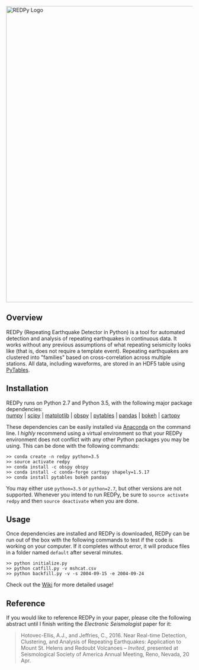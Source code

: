 <img src="https://raw.githubusercontent.com/ahotovec/REDPy/master/img/logo.png" width=800 alt="REDPy Logo" />

## Overview
REDPy (Repeating Earthquake Detector in Python) is a tool for automated detection and analysis of repeating earthquakes in continuous data. It works without any previous assumptions of what repeating seismicity looks like (that is, does not require a template event). Repeating earthquakes are clustered into "families" based on cross-correlation across multiple stations. All data, including waveforms, are stored in an HDF5 table using [PyTables](http://www.pytables.org/).

## Installation
REDPy runs on Python 2.7 and Python 3.5, with the following major package dependencies:  
[numpy](http://www.numpy.org/) | [scipy](http://www.scipy.org/) | [matplotlib](http://www.matplotlib.org/) | [obspy](http://www.obspy.org/) | [pytables](http://www.pytables.org/) | [pandas](http://pandas.pydata.org/) | [bokeh](http://bokeh.pydata.org/) | [cartopy](http://scitools.org.uk/cartopy/)

These dependencies can be easily installed via [Anaconda](https://www.continuum.io/) on the command line. I *highly* recommend using a virtual environment so that your REDPy environment does not conflict with any other Python packages you may be using. This can be done with the following commands:
```
>> conda create -n redpy python=3.5
>> source activate redpy
>> conda install -c obspy obspy
>> conda install -c conda-forge cartopy shapely=1.5.17
>> conda install pytables bokeh pandas
```
You may either use `python=3.5` or `python=2.7`, but other versions are not supported. Whenever you intend to run REDPy, be sure to `source activate redpy` and then `source deactivate` when you are done.

## Usage
Once dependencies are installed and REDPy is downloaded, REDPy can be run out of the box with the following commands to test if the code is working on your computer. If it completes without error, it will produce files in a folder named `default` after several minutes.
```
>> python initialize.py
>> python catfill.py -v mshcat.csv
>> python backfill.py -v -s 2004-09-15 -e 2004-09-24
```

Check out the [Wiki](https://github.com/ahotovec/REDPy/wiki) for more detailed usage!

## Reference

If you would like to reference REDPy in your paper, please cite the following abstract until I finish writing the *Electronic Seismologist* paper for it:

> Hotovec-Ellis, A.J., and Jeffries, C., 2016. Near Real-time Detection, Clustering, and Analysis of Repeating Earthquakes: Application to Mount St. Helens and Redoubt Volcanoes – *Invited*, presented at Seismological Society of America Annual Meeting, Reno, Nevada, 20 Apr.
